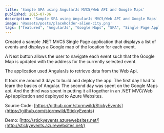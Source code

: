 ```yaml
---
title: 'Sample SPA using AngularJs MVC5/Web API and Google Maps'
published: 2015-07-06
description: 'Sample SPA using AngularJs MVC5/Web API and Google Maps'
image: '@assets/posts/placeholder-alien-city.png'
tags: ["featured", "AngularJs", "Google Maps", "SPA", "Single Page Application"]
---
```


Created a sample .NET MVC5 Single Page application that displays a list of events and displays a Google map of the location for each event.

A Next button allows the user to navigate each event such that the Google Map is updated with the address for the currently selected event.

The application used AngularJs to retrieve data from the Web Api.

It took me around 3 days to build and deploy the app. The first day I had to learn the basics of Angular. The second day was spent on the Google Maps api. And the third was spent in putting it all together in an .NET MVC/Web Api application and deployed to Azure Websites.

Source Code: [https://github.com/stormwild/StickyEvents](https://github.com/stormwild/StickyEvents)

Demo: [http://stickyevents.azurewebsites.net/](http://stickyevents.azurewebsites.net/)
